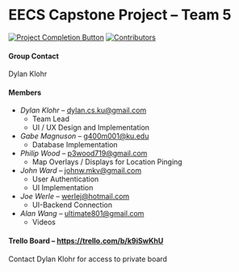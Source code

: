 # EECS Capstone Project – Team 5
[gantt_chart_link]: https://www.teamgantt.com/gantt/schedule/?ids=689109&public_keys=cA5qv4AMECMr&zoom=d100&font_size=12&estimated_hours=0&assigned_resources=0&percent_complete=0&documents=0&comments=0&col_width=355&menu_view=1&resource_filter=1&name_in_bar=0&name_next_to_bar=0&resource_names=1#user=&company=&custom=&date_filter=&hide_completed=true&color_filter=z

[![Project Completion Button](https://img.shields.io/badge/Project%20Completion-80%25-brightgreen.svg)]()
[![Contributors](https://img.shields.io/badge/Contributors-6-blue.svg)]()

#### Group Contact
Dylan Klohr

#### Members
* _Dylan Klohr_ – <dylan.cs.ku@gmail.com>
   * Team Lead
   * UI / UX Design and Implementation
* _Gabe Magnuson_ – <g400m001@ku.edu>
   * Database Implementation
* _Philip Wood_ – <p3wood719@gmail.com>
   * Map Overlays / Displays for Location Pinging
* _John Ward_ – <johnw.mkv@gmail.com>
   * User Authentication
   * UI Implementation
* _Joe Werle_ – <werlej@hotmail.com>
   * UI-Backend Connection
* _Alan Wang_ – <ultimate801@gmail.com>
  * Videos


#### Trello Board – https://trello.com/b/k9iSwKhU
Contact Dylan Klohr for access to private board
